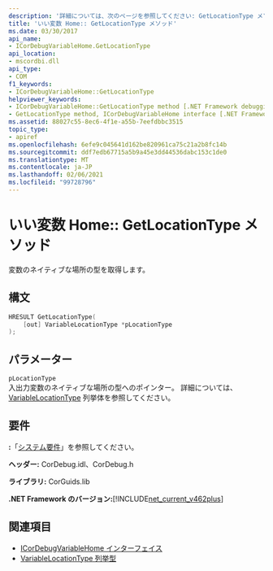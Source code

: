 ```yaml
---
description: '詳細については、次のページを参照してください: GetLocationType メソッド'
title: 'いい変数 Home:: GetLocationType メソッド'
ms.date: 03/30/2017
api_name:
- ICorDebugVariableHome.GetLocationType
api_location:
- mscordbi.dll
api_type:
- COM
f1_keywords:
- ICorDebugVariableHome::GetLocationType
helpviewer_keywords:
- ICorDebugVariableHome::GetLocationType method [.NET Framework debugging]
- GetLocationType method, ICorDebugVariableHome interface [.NET Framework debugging]
ms.assetid: 88027c55-8ec6-4f1e-a55b-7eefdbbc3515
topic_type:
- apiref
ms.openlocfilehash: 6efe9c045641d162be820961ca75c21a2b8fc14b
ms.sourcegitcommit: ddf7edb67715a5b9a45e3dd44536dabc153c1de0
ms.translationtype: MT
ms.contentlocale: ja-JP
ms.lasthandoff: 02/06/2021
ms.locfileid: "99728796"
---
```

# <a name="icordebugvariablehomegetlocationtype-method"></a>いい変数 Home:: GetLocationType メソッド

変数のネイティブな場所の型を取得します。  
  
## <a name="syntax"></a>構文  
  
```cpp  
HRESULT GetLocationType(  
    [out] VariableLocationType *pLocationType  
);  
```  
  
## <a name="parameters"></a>パラメーター  

 `pLocationType`  
 入出力変数のネイティブな場所の型へのポインター。  詳細については、 [VariableLocationType](variablelocationtype-enumeration.md) 列挙体を参照してください。  
  
## <a name="requirements"></a>要件  

 **:**「[システム要件](../../get-started/system-requirements.md)」を参照してください。  
  
 **ヘッダー:** CorDebug.idl、CorDebug.h  
  
 **ライブラリ:** CorGuids.lib  
  
 **.NET Framework のバージョン:**[!INCLUDE[net_current_v462plus](../../../../includes/net-current-v462plus-md.md)]  
  
## <a name="see-also"></a>関連項目

- [ICorDebugVariableHome インターフェイス](icordebugvariablehome-interface.md)
- [VariableLocationType 列挙型](variablelocationtype-enumeration.md)
